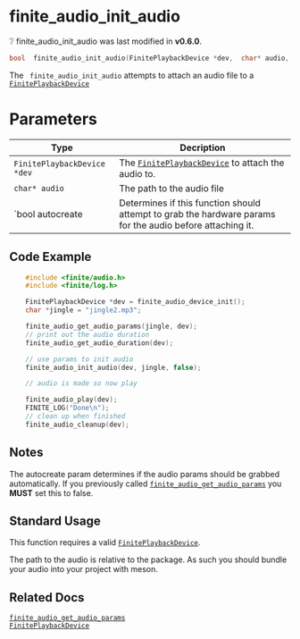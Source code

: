 # finite_audio_init_audio

<div class="alert alert-info part text-info">
❔  finite_audio_init_audio was last modified in <b>v0.6.0</b>.
</div>

```c
bool  finite_audio_init_audio(FinitePlaybackDevice *dev,  char* audio, bool autoCreate)
```

The ` finite_audio_init_audio` attempts to attach an audio file to a [`FinitePlaybackDevice`](../../../types/FinitePlaybackDevice)

# Parameters

| Type                        | Decription                                                                                                |
| --------------------------- | --------------------------------------------------------------------------------------------------------- |
| `FinitePlaybackDevice *dev` | The [`FinitePlaybackDevice`](../../../types/FinitePlaybackDevice) to attach the audio to.         |
| `char* audio`               | The path to the audio file                                                                                |
| `bool autocreate            | Determines if this function should attempt to grab the hardware params for the audio before attaching it. |

## Code Example

```c
    #include <finite/audio.h>
    #include <finite/log.h>

    FinitePlaybackDevice *dev = finite_audio_device_init();
    char *jingle = "jingle2.mp3";

    finite_audio_get_audio_params(jingle, dev);
    // print out the audio duration
    finite_audio_get_audio_duration(dev);

    // use params to init audio
    finite_audio_init_audio(dev, jingle, false);

    // audio is made so now play

    finite_audio_play(dev);
    FINITE_LOG("Done\n");
    // clean up when finished
    finite_audio_cleanup(dev);
```

## Notes

The autocreate param determines if the audio params should be grabbed automatically. If you previously called [`finite_audio_get_audio_params`](../finite_audio_get_audio_params) you **MUST** set this to false.

## Standard Usage

This function requires a valid [`FinitePlaybackDevice`](../../../types/FinitePlaybackDevice).

The path to the audio is relative to the package. As such you should bundle your audio into your project with meson.

## Related Docs

[`finite_audio_get_audio_params`](../finite_audio_get_audio_params)<br>
[`FinitePlaybackDevice`](../../../types/FinitePlaybackDevice)
